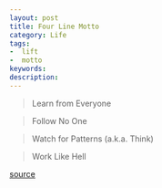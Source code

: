 ```yaml
---
layout: post
title: Four Line Motto
category: Life
tags:
-  lift
-  motto
keywords:
description:
---
```


> Learn from Everyone

> Follow No One

> Watch for Patterns (a.k.a. Think)

> Work Like Hell

[source](http://rodrigobenenson.blogspot.com/2010/07/4-lines-motto.html)
